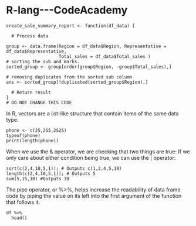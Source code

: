 # R-lang---CodeAcademy



```
create_sale_summary_report <- function(df_data) {

  # Process data  

group <- data.frame(Region = df_data$Region, Representative = df_data$Representative, 
                    Total_sales = df_data$Total_sales )
# sorting the sub and marks.
sorted_group <- group[order(group$Region, -group$Total_sales),]
  
# removing duplicates from the sorted sub column
ans <- sorted_group[!duplicated(sorted_group$Region),]

  # Return result
}
# DO NOT CHANGE THIS CODE
```


In R, vectors are a list-like structure that contain items of the same data type.
```{r}
phone <- c(25,255,2525)
typeof(phone)
print(length(phone))
```
When we use the & operator, we are checking that two things are true:
If we only care about either condition being true, we can use the | operator:

```
sort(c(2,4,10,5,1)); # Outputs c(1,2,4,5,10)
length(c(2,4,10,5,1)); # Outputs 5
sum(5,15,10) #Outputs 30
```

The pipe operator, or %>%, helps increase the readability of data frame code by piping the value on its left into the first argument of the function that follows it. 

```
df %>%
  head()
```










